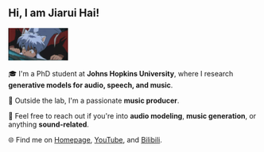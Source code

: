 <h2>Hi, I am Jiarui Hai!</h2>

<img src="犬夜叉.gif" alt="Logo" width="120"/>

🎓 I'm a PhD student at **Johns Hopkins University**, where I research **generative models for audio, speech, and music**.

🎹 Outside the lab, I'm a passionate **music producer**.

💬 Feel free to reach out if you're into **audio modeling**, **music generation**, or anything **sound-related**.

🌐 Find me on [Homepage](https://haidog-yaqub.github.io), [YouTube](https://www.youtube.com/@higobeatz), and [Bilibili](https://space.bilibili.com/182484522).
